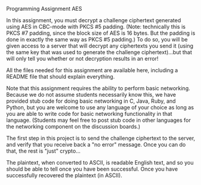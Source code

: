 Programming Assignment AES

In this assignment, you must decrypt a challenge ciphertext generated using AES in CBC-mode with PKCS #5 padding. (Note: technically this is PKCS #7 padding, since the block size of AES is 16 bytes. But the padding is done in exactly the same way as PKCS #5 padding.) To do so, you will be given access to a server that will decrypt any ciphertexts you send it (using the same key that was used to generate the challenge ciphertext)...but that will only tell you whether or not decryption results in an error!

All the files needed for this assignment are available here, including a README file that should explain everything.

Note that this assignment requires the ability to perform basic networking. Because we do not assume students necessarily know this, we have provided stub code for doing basic networking in C, Java, Ruby, and Python, but you are welcome to use any language of your choice as long as you are able to write code for basic networking functionality in that language. (Students may feel free to post stub code in other languages for the networking component on the discussion boards.)

The first step in this project is to send the challenge ciphertext to the server, and verify that you receive back a "no error" message. Once you can do that, the rest is "just" crypto...

The plaintext, when converted to ASCII, is readable English text, and so you should be able to tell once you have been successful. Once you have successfully recovered the plaintext (in ASCII).